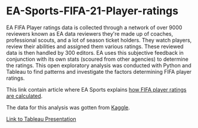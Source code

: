 # EA-Sports-FIFA-21-Player-ratings

EA FIFA Player ratings data is collected through a network of over 9000 reviewers known as EA data reviewers they're made up of coaches, professional scouts, and a lot of season ticket holders. They watch players, review their abilities and assigned them various ratings. These reviewed data is then handled by 300 editors. EA uses this subjective feedback in conjunction with its own stats (scoured from other agencies) to determine the ratings.
This open exploratory analysis was conducted with Python and Tableau to find patterns and investigate the factors determining FIFA player ratings.

This link contain article where EA Sports explains [how FIFA player ratings are calculated](https://www.vg247.com/how-ea-calculates-fifa-17-player-ratings).

The data for this analysis was gotten from [Kaggle](https://www.kaggle.com/stefanoleone992/fifa-21-complete-player-dataset).

[Link to Tableau Presentation](https://public.tableau.com/app/profile/azeez4590/viz/EASportsFIFA2021playerratingsAnalysis/Story1?publish=yes)

